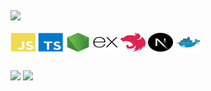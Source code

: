 ##
<div>
  <img height="180em" src="https://github-readme-stats.vercel.app/api/top-langs/?username=ednario&layout=compact&langs_count=7&theme=dracula"/>
</div>

<div style="display: inline_block"><br>
<img align="center" alt="Ednario-JS" height="30" width="40" src="https://raw.githubusercontent.com/devicons/devicon/master/icons/javascript/javascript-plain.svg">
<img align="center" alt="Ednario-TS" height="30" width="40" src="https://raw.githubusercontent.com/devicons/devicon/master/icons/typescript/typescript-plain.svg">
<img align="center" alt="Ednario-Node" height="30" width="40" src="https://raw.githubusercontent.com/devicons/devicon/master/icons/nodejs/nodejs-original.svg">
<img align="center" alt="Ednario-Express" height="30" width="40" src="https://raw.githubusercontent.com/devicons/devicon/master/icons/express/express-original.svg">
<img align="center" alt="Ednario-Nest" height="30" width="40" src="https://github.com/devicons/devicon/blob/master/icons/nestjs/nestjs-original.svg">
<img align="center" alt="Ednario-Next" height="30" width="40" src="https://github.com/devicons/devicon/blob/master/icons/nextjs/nextjs-original.svg">
<img align="center" alt="Ednario-Docker" height="30" width="40" src="https://raw.githubusercontent.com/devicons/devicon/master/icons/docker/docker-original.svg">

##

<div> 
  <a href="https://instagram.com/ednario_andrade" target="_blank"><img src="https://img.shields.io/badge/-Instagram-%23E4405F?style=for-the-badge&logo=instagram&logoColor=white" target="_blank"></a>
  <a href="https://www.linkedin.com/in/ednario-andrade" target="_blank"><img src="https://img.shields.io/badge/-LinkedIn-%230077B5?style=for-the-badge&logo=linkedin&logoColor=white" target="_blank"></a> 
</div>
